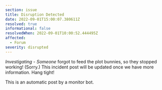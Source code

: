 ```yaml
---
section: issue
title: Disruption Detected
date: 2022-09-01T15:00:07.380611Z
resolved: true
informational: false
resolvedWhen: 2022-09-01T10:00:52.444495Z
affected:
  - Forum
severity: disrupted
---
```

*Investigating* - _Someone_ forgot to feed the plot bunnies, so they stopped working! (Sorry.) This incident post will be updated once we have more information. Hang tight!

This is an automatic post by a monitor bot.
        